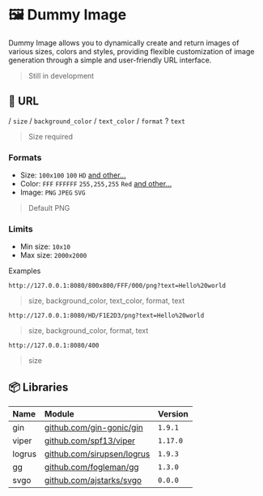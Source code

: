 # 🖼️ Dummy Image

Dummy Image allows you to dynamically create and return images of various sizes, colors and styles, providing flexible customization of image generation through a simple and user-friendly URL interface.

> Still in development

## 📃 URL

/ `size` / `background_color` / `text_color` / `format` ? `text`

> Size required

### Formats

- Size: `100x100` `100` `HD` [and other...](RESOLUTIONS.md)
- Color: `FFF` `FFFFFF` `255,255,255` `Red` [and other...](COLORS.md)
- Image: `PNG` `JPEG` `SVG`

> Default PNG

### Limits

- Min size: `10x10`
- Max size: `2000x2000`

Examples

```
http://127.0.0.1:8080/800x800/FFF/000/png?text=Hello%20world
```

> size, background_color, text_color, format, text

```
http://127.0.0.1:8080/HD/F1E2D3/png?text=Hello%20world
```

> size, background_color, format, text

```
http://127.0.0.1:8080/400
```

> size

## 📦 Libraries

| Name   | Module                                                           | Version  |
| :----- | :--------------------------------------------------------------- | :------- |
| gin    | [github.com/gin-gonic/gin](https://github.com/gin-gonic/gin)     | `1.9.1`  |
| viper  | [github.com/spf13/viper](https://github.com/spf13/viper)         | `1.17.0` |
| logrus | [github.com/sirupsen/logrus](https://github.com/sirupsen/logrus) | `1.9.3`  |
| gg     | [github.com/fogleman/gg](https://github.com/fogleman/gg)         | `1.3.0`  |
| svgo   | [github.com/ajstarks/svgo](https://github.com/ajstarks/svgo)     | `0.0.0`  |
